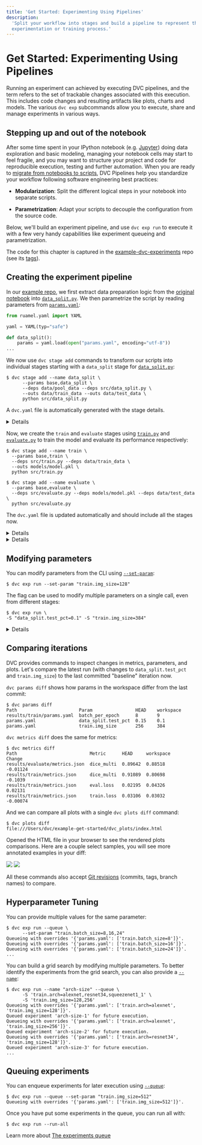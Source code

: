 ```yaml
---
title: 'Get Started: Experimenting Using Pipelines'
description:
  'Split your workflow into stages and build a pipeline to represent the
  experimentation or training process.'
---
```


# Get Started: Experimenting Using Pipelines

Running an <Abbr>experiment</abbr> can achieved by executing <abbr>DVC
pipelines</abbr>, and the term refers to the set of trackable changes associated
with this execution. This includes code changes and resulting artifacts like
plots, charts and models. The various `dvc exp` subcommands allow you to
execute, share and manage experiments in various ways.

## Stepping up and out of the notebook

After some time spent in your IPython notebook (e.g.
[Jupyter](https://jupyter-notebook.readthedocs.io/en/latest/)) doing data
exploration and basic modeling, managing your notebook cells may start to feel
fragile, and you may want to structure your project and code for reproducible
execution, testing and further automation. When you are ready to
[migrate from notebooks to scripts](https://towardsdatascience.com/from-jupyter-notebook-to-sc-582978d3c0c),
DVC <abbr>Pipelines</abbr> help you standardize your workflow following software
engineering best practices:

- **Modularization**: Split the different logical steps in your notebook into
  separate scripts.

- **Parametrization**: Adapt your scripts to decouple the configuration from the
  source code.

Below, we'll build an experiment pipeline, and use `dvc exp run` to execute it
with a few very handy capabilities like experiment queueing and parametrization.

<admon type="tip">

The code for this chapter is captured in the [example-dvc-experiments] repo (see
its [tags][example-dvc-experiments-tags]).

[example-dvc-experiments]: https://github.com/iterative/example-dvc-experiments
[example-dvc-experiments-tags]:
  https://github.com/iterative/example-dvc-experiments/tags

</admon>

## Creating the experiment pipeline

In our
[example repo](https://github.com/iterative/example-get-started-experiments), we
first extract data preparation logic from the
[original notebook](https://github.com/iterative/example-get-started-experiments/blob/main/notebooks/TrainSegModel.ipynb)
into
[`data_split.py`](https://github.com/iterative/example-get-started-experiments/blob/main/src/data_split.py).
We then parametrize the script by reading parameters from
[`params.yaml`](https://github.com/iterative/example-get-started-experiments/blob/main/params.yaml):

```python
from ruamel.yaml import YAML

yaml = YAML(typ="safe")

def data_split():
    params = yaml.load(open("params.yaml", encoding="utf-8"))
...
```

We now use `dvc stage add` commands to transform our scripts into individual
<abbr>stages</abbr> starting with a `data_split` stage for
[`data_split.py`](https://github.com/iterative/example-get-started-experiments/blob/main/src/data_split.py):

```cli
$ dvc stage add --name data_split \
      --params base,data_split \
      --deps data/pool_data --deps src/data_split.py \
      --outs data/train_data --outs data/test_data \
      python src/data_split.py
```

A `dvc.yaml` file is automatically generated with the stage details.

<details>

### Expand to see the created `dvc.yaml`

It includes information about the stage we added, like the executable command
(`python src/data_split.py`), its <abbr>dependencies</abbr>,
<abbr>parameters</abbr>, and <abbr>outputs</abbr>:

```yaml
stages:
  prepare:
    cmd: python src/data_split.py
    deps:
      - src/data_split.py
      - data/pool_data
    params:
      - base
      - data_split
    outs:
      - data/train_data
      - data/test_data
```

</details>

Now, we create the `train` and `evaluate` stages using
[`train.py`](https://github.com/iterative/example-get-started-experiments/blob/main/src/train.py)
and
[`evaluate.py`](https://github.com/iterative/example-get-started-experiments/blob/main/src/evaluate.py)
to train the model and evaluate its performance respectively:

```cli
$ dvc stage add --name train \
  --params base,train \
  --deps src/train.py --deps data/train_data \
  --outs models/model.pkl \
  python src/train.py

$ dvc stage add --name evaluate \
  --params base,evaluate \
  --deps src/evaluate.py --deps models/model.pkl --deps data/test_data \
  python src/evaluate.py
```

The `dvc.yaml` file is updated automatically and should include all the stages
now.

<details>

### Expand to see the full `dvc.yaml`

```yaml
stages:
  data_split:
    cmd: python src/data_split.py
    deps:
      - data/pool_data
      - src/data_split.py
    params:
      - base
      - data_split
    outs:
      - data/test_data
      - data/train_data
  train:
    cmd: python src/train.py
    deps:
      - data/train_data
      - src/train.py
    params:
      - base
      - train
    outs:
      - models/model.pkl
  evaluate:
    cmd: python src/evaluate.py
    deps:
      - data/test_data
      - models/model.pkl
      - src/evaluate.py
    params:
      - base
      - evaluate
```

</details>

<details>

### Visualizing the experiment DAG

As the number of stages grows, the `dvc dag` command becomes handy for
visualizing the pipeline:

```cli
$ dvc dag
    +--------------------+
    | data/pool_data.dvc |
    +--------------------+
               *
               *
               *
        +------------+
        | data_split |
        +------------+
         **        **
       **            **
      *                **
+-------+                *
| train |              **
+-------+            **
         **        **
           **    **
             *  *
         +----------+
         | evaluate |
         +----------+
```

Now that you have a <abbr>DVC Pipeline</abbr> set up, you can easily iterate on
it by running `dvc exp run` to create and track new experiment runs. This
enables some new features in DVC like Queueing experiments, and a canonical way
to work with parameters and hyper-parameters.

</details>

## Modifying parameters

You can modify <abbr>parameters</abbr> from the CLI using
[`--set-param`](/doc/command-reference/exp/run#--set-param):

```cli
$ dvc exp run --set-param "train.img_size=128"
```

The flag can be used to modify multiple parameters on a single call, even from
different stages:

```cli
$ dvc exp run \
-S "data_split.test_pct=0.1" -S "train.img_size=384"
```

<details>

### 💡 Expand to get a peek under the hood

This is equivalent to modifying `params.yaml` manually:

```git
base:
   random_seed: 42

 data_split:
-  test_pct: 0.15
+  test_pct: 0.1

 train:
   valid_pct: 0.1
   arch: shufflenet_v2_x2_0
-  img_size: 256
+  img_size: 384
   batch_size: 8
   fine_tune_args:
     epochs: 8
     base_lr: 0.01

 evaluate:
   n_samples_to_save: 10
```

Followed by running a "bare" `dvc exp run`:

```cli
$ dvc exp run
```

</details>

## Comparing iterations

DVC provides commands to inspect changes in <abbr>metrics</abbr>,
<abbr>parameters</abbr>, and <abbr>plots</abbr>. Let's compare the latest run
(with changes to `data_split.test_pct` and `train.img_size`) to the last
committed "baseline" iteration now.

`dvc params diff` shows how params in the workspace differ from the last commit:

```cli
$ dvc params diff
Path                       Param                HEAD    workspace
results/train/params.yaml  batch_per_epoch      8       9
params.yaml                data_split.test_pct  0.15    0.1
params.yaml                train.img_size       256     384
```

`dvc metrics diff` does the same for metrics:

```cli
$ dvc metrics diff
Path                           Metric      HEAD     workspace    Change
results/evaluate/metrics.json  dice_multi  0.89642  0.88518      -0.01124
results/train/metrics.json     dice_multi  0.91089  0.80698      -0.1039
results/train/metrics.json     eval.loss   0.02195  0.04326      0.02131
results/train/metrics.json     train.loss  0.03106  0.03032      -0.00074
```

And we can compare all plots with a single `dvc plots diff` command:

```cli
$ dvc plots diff
file:///Users/dvc/example-get-started/dvc_plots/index.html
```

Opened the HTML file in your browser to see the rendered plots comparisons. Here
are a couple select samples, you will see more annotated examples in your diff:

![](/img/start_exp_pipelines_plots_diff_1.png)
![](/img/start_exp_pipelines_plots_diff_2.png)

<admon type="tip">

All these commands also accept
[Git revisions](https://git-scm.com/docs/gitrevisions) (commits, tags, branch
names) to compare.

</admon>

## Hyperparameter Tuning

You can provide multiple values for the same parameter:

```cli
$ dvc exp run --queue \
      --set-param "train.batch_size=8,16,24"
Queueing with overrides '{'params.yaml': ['train.batch_size=8']}'.
Queueing with overrides '{'params.yaml': ['train.batch_size=16']}'.
Queueing with overrides '{'params.yaml': ['train.batch_size=24']}'.
...
```

You can build a grid search by modifying multiple parameters. To better identify
the experiments from the grid search, you can also provide a
[`--name`](/doc/command-reference/exp/run#--name):

```cli
$ dvc exp run --name "arch-size" --queue \
      -S 'train.arch=alexnet,resnet34,squeezenet1_1' \
      -S 'train.img_size=128,256'
Queueing with overrides '{'params.yaml': ['train.arch=alexnet', 'train.img_size=128']}'.
Queued experiment 'arch-size-1' for future execution.
Queueing with overrides '{'params.yaml': ['train.arch=alexnet', 'train.img_size=256']}'.
Queued experiment 'arch-size-2' for future execution.
Queueing with overrides '{'params.yaml': ['train.arch=resnet34', 'train.img_size=128']}'.
Queued experiment 'arch-size-3' for future execution.
...
```

## Queuing experiments

You can enqueue experiments for later execution using
[`--queue`](/doc/command-reference/exp/run#--queue):

```cli
$ dvc exp run --queue --set-param "train.img_size=512"
Queueing with overrides '{'params.yaml': ['train.img_size=512']}'.
```

Once you have put some experiments in the queue, you can run all with:

```cli
$ dvc exp run --run-all
```

<admon type="info">

Learn more about
[The experiments queue](/doc/user-guide/experiment-management/running-experiments#the-experiments-queue)

</admon>
